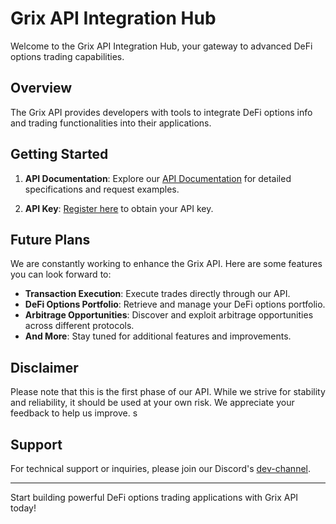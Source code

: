 # Grix API Integration Hub

Welcome to the Grix API Integration Hub, your gateway to advanced DeFi options trading capabilities.

## Overview

The Grix API provides developers with tools to integrate DeFi options info and trading functionalities into their applications.

## Getting Started

1. **API Documentation**: Explore our [API Documentation](https://grix.apidocumentation.com) for detailed specifications and request examples.

2. **API Key**: [Register here](https://docs.google.com/forms/d/e/1FAIpQLSd_r86A9kCceEaShWnzuy5CIAblyHgMtegR8hc0U-PN8ZqRkQ/viewform) to obtain your API key.

## Future Plans

We are constantly working to enhance the Grix API. Here are some features you can look forward to:

- **Transaction Execution**: Execute trades directly through our API.
- **DeFi Options Portfolio**: Retrieve and manage your DeFi options portfolio.
- **Arbitrage Opportunities**: Discover and exploit arbitrage opportunities across different protocols.
- **And More**: Stay tuned for additional features and improvements.

## Disclaimer

Please note that this is the first phase of our API. While we strive for stability and reliability, it should be used at your own risk. We appreciate your feedback to help us improve.
s
## Support

For technical support or inquiries, please join our Discord's [dev-channel](https://discord.gg/eaAwyhhp47).

---

Start building powerful DeFi options trading applications with Grix API today!
